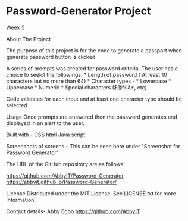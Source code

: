 # Password-Generator Project
Week 5  

About The Project

The purpose of this project is for the code to generate a passport when generate password button is clicked. 


 A series of prompts was created for password criteria. The user has a choice to seelct the followings:
      * Length of password ( At least 10 characters but no more than 64)
      * Character types - 
      * Lowercase
      * Uppercase
      * Numeric
      * Special characters ($@%&*, etc)

  Code validates for each input and at least one character type should be selected

 Usage
  Once prompts are answered then the password  generates and displayed in an alert to the user. 

  Built with - 
  CSS
  html
  Java script

  Screenshots of screens - This can be seen here under "Screenshot for Password Generator"

  The URL of the GitHub repository are as follows:

  https://github.com/AbbyIT/Password-Generator
  https://abbyit.github.io/Password-Generator/

 License
 Distributed under the MIT License. See LICENSE.txt for more information.


Contact details- Abby Egbo
https://github.com/AbbyIT





